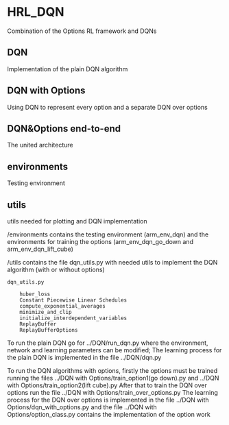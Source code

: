 # HRL_DQN

Combination of the Options RL framework and DQNs

## DQN

Implementation of the plain DQN algorithm

## DQN with Options

Using DQN to represent every option and a separate DQN over options

## DQN&Options end-to-end

The united architecture

## environments

Testing environment

## utils

utils needed for plotting and DQN implementation

/environments contains the testing environment (arm_env_dqn) and the environments for training the options (arm_env_dqn_go_down and arm_env_dqn_lift_cube)

/utils contains the file  dqn_utils.py with needed utils to implement the DQN algorithm (with or without options)

    dqn_utils.py

	    huber_loss
	    Constant Piecewise Linear Schedules
	    compute_exponential_averages
	    minimize_and_clip
	    initialize_interdependent_variables
	    ReplayBuffer
	    ReplayBufferOptions


To run the plain DQN go for ../DQN/run_dqn.py where the environment, network and learning parameters can be modified;
The learning process for the plain DQN is implemented in the file ../DQN/dqn.py

To run the DQN algorithms with options, firstly the options must be trained running the files ../DQN with Options/train_option1(go down).py and ../DQN with Options/train_option2(lift cube).py
After that to train the DQN over options run the file ../DQN with Options/train_over_options.py
The learning process for the DQN over options is implemented in the file ../DQN with Options/dqn_with_options.py and the file ../DQN with Options/option_class.py contains the implementation of the option work